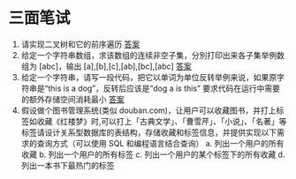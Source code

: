 # 三面笔试

1. 请实现二叉树和它的前序遍历 [答案](../../../leetCode/q144二叉树前序遍历)
2. 给定一个字符串数组，求该数组的连续非空子集，分別打印出来各子集举例数组为 [abc]，输出 [a],[b],[c],[ab],[bc],[abc] [答案](./02.js)
3. 给定一个字符串，请写一段代码，把它以单词为单位反转举例来说，如果原字符串是“this is a dog”，反转后应该是“dog a is this” 要求代码在运行中需要的额外存储空间消耗最小 [答案](./02.js)
4. 假设做个图书管理系统(类似 douban.com)，让用户可以收藏图书，并打上标签如收藏《红楼梦》时,可以打上「古典文学」、「曹雪芹」、「小说」、「名著」等标签请设计关系型数据库的表结构，存储收藏和标签信息，并提供实现以下需求的查询方式（可以使用 SQL 和编程语言结合查询）
   a. 列出一个用户的所有收藏
   b. 列出一个用户的所有标签
   c. 列出一个用户的某个标签下的所有收藏
   d. 列出一本书下最热门的标签